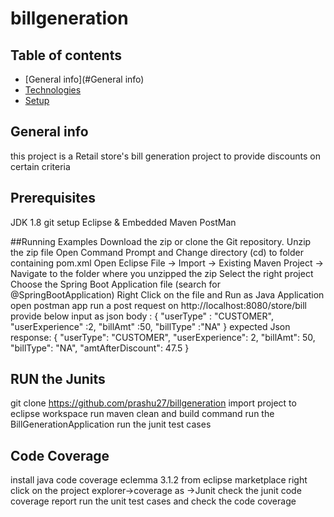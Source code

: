 # billgeneration
## Table of contents
* [General info](#General info)
* [Technologies](#technologies)
* [Setup](#setup)

## General info
this project is a Retail store's bill generation project to provide discounts on certain criteria


## Prerequisites
JDK 1.8 
git setup 
Eclipse & Embedded Maven
PostMan

##Running Examples
Download the zip or clone the Git repository.
Unzip the zip file
Open Command Prompt and Change directory (cd) to folder containing pom.xml
Open Eclipse
File -> Import -> Existing Maven Project -> Navigate to the folder where you unzipped the zip
Select the right project
Choose the Spring Boot Application file (search for @SpringBootApplication)
Right Click on the file and Run as Java Application
open postman app
  run  a post  request on http://localhost:8080/store/bill
  provide below input as json body :
  {
	"userType" :	"CUSTOMER",
	"userExperience" :2,
	"billAmt" :50,
	"billType" :"NA"
}
expected Json response:
{
    "userType": "CUSTOMER",
    "userExperience": 2,
    "billAmt": 50,
    "billType": "NA",
    "amtAfterDiscount": 47.5
}

## RUN the Junits

git clone https://github.com/prashu27/billgeneration
import project to  eclipse workspace
run  maven  clean and build command
run the BillGenerationApplication
run the junit test cases

## Code Coverage  
install java code coverage eclemma 3.1.2 from  eclipse marketplace
right click on the project  explorer->coverage as ->Junit
check  the junit code coverage report
run the unit test cases and check the  code coverage


